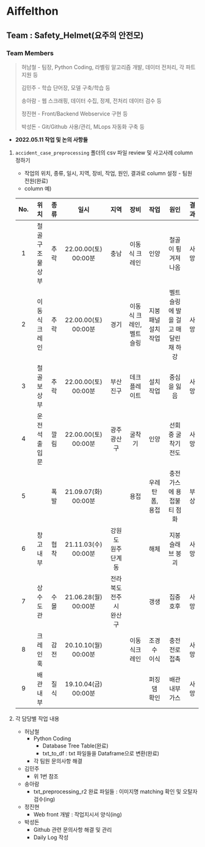 # Aiffelthon
## Team : Safety_Helmet(요주의 안전모)
### Team Members
> 허남철 - 팀장, Python Coding, 라벨링 알고리즘 개발, 데이터 전처리, 각 파트 지원 등
>
> 김민주 - 학습 단어장, 모델 구축/학습 등
>
> 송아람 - 웹 스크래핑, 데이터 수집, 정제, 전처리 데이터 검수 등
>
> 정진현 - Front/Backend Webservice 구현 등
>
> 박성돈 - Git/Github 사용/관리, MLops 자동화 구축 등

- __2022.05.11 작업 및 논의 사항들__
1. `accident_case_preprocessing` 폴더의 csv 파일 review 및 사고사례 column 정하기
    - 작업의 위치, 종류, 일시, 지역, 장비, 작업, 원인, 결과로 column 설정 - 팀원 전원(완료)  
    - column 예)

    |No.|위치|종류|일시|지역|장비|작업|원인|결과|
    |:---:|:---:|:---:|:---:|:---:|:---:|:---:|:---:|:---:|
    |1|철골 구조물 상부|추락|22.00.00(토) 00:00분|충남|이동식 크레인|인양|철골이 튕겨져 나옴|사망|
    |2|이동식 크레인|추락|22.00.00(토) 00:00분|경기|이동식 크레인, 벨트슬링|지붕패널 설치작업|벨트슬링에 발을 걸고 매달린 채 하강|사망|
    |3|철골보 상부|추락|22.00.00(토) 00:00분|부산 진구|데크플레이트|설치 작업|중심을 잃음|사망|
    |4|운전석 출입문|깔림|22.00.00(토) 00:00분|광주 광산구|굴착기|인양|선회 중 굴착기 전도|사망|
    |5||폭발|21.09.07(화) 00:00분||용접|우레탄 폼, 용접|충전가스에 용접불티 점화|부상|
    |6|창고 내부|협착|21.11.03(수) 00:00분|강원도 원주 단계동||해체|지붕 슬래브 붕괴|사망|
    |7|상수도관|수몰|21.06.28(월) 00:00분|전라북도 전주시 완산구||갱생|집중호후|사망|
    |8|크레인 훅|감전|20.10.10(월) 00:00분||이동식크레인|조경수 이식|충전 전로 접촉|사망|
    |9|배관 내부|질식|19.10.04(금) 00:00분|||퍼징댐 확인|배관 내부 가스|사망|


2. 각 담당별 작업 내용  
    - 허남철  
        - Python Coding  
            - Database Tree Table(완료)  
            - txt_to_df : txt 파일들을 Dataframe으로 변환(완료)  
        - 각 팀원 문의사항 해결  
    - 김민주  
        - 위 1번 참조
    - 송아람  
        - txt_preprocessing_r2 완료 파일들 : 이미지명 matching 확인 및 오탈자 검수(ing)  
    - 정진현  
        - Web front 개발 : 작업지시서 양식(ing)  
    - 박성돈  
        - Github 관련 문의사항 해결 및 관리  
        - Daily Log 작성  